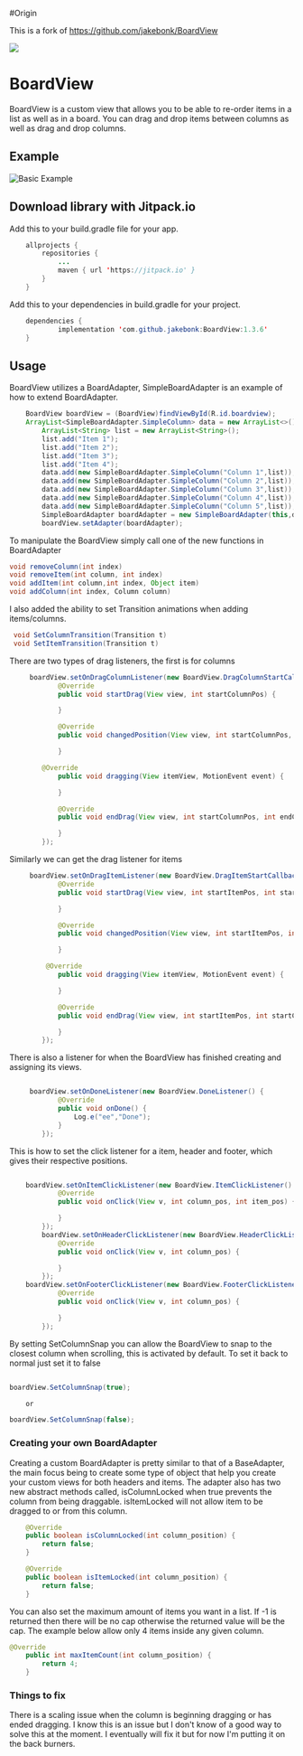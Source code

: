 #Origin

This is a fork of https://github.com/jakebonk/BoardView

[![](https://jitpack.io/v/jakebonk/BoardView.svg)](https://jitpack.io/#jakebonk/BoardView)

# BoardView

BoardView is a custom view that allows you to be able to re-order items in a list as well as in a board. You can drag and drop items between columns as well as drag and drop columns.

## Example

![Basic Example](https://thumbs.gfycat.com/DeadUntidyHartebeest-size_restricted.gif)

## Download library with Jitpack.io

Add this to your build.gradle file for your app.

```java
	allprojects {
		repositories {
			...
			maven { url 'https://jitpack.io' }
		}
	}
```

Add this to your dependencies in build.gradle for your project.

```java
	dependencies {
	        implementation 'com.github.jakebonk:BoardView:1.3.6'
	}
```

## Usage

BoardView utilizes a BoardAdapter, SimpleBoardAdapter is an example of how to extend BoardAdapter.

```java
	BoardView boardView = (BoardView)findViewById(R.id.boardview);
	ArrayList<SimpleBoardAdapter.SimpleColumn> data = new ArrayList<>();
        ArrayList<String> list = new ArrayList<String>();
        list.add("Item 1");
        list.add("Item 2");
        list.add("Item 3");
        list.add("Item 4");
        data.add(new SimpleBoardAdapter.SimpleColumn("Column 1",list));
        data.add(new SimpleBoardAdapter.SimpleColumn("Column 2",list));
        data.add(new SimpleBoardAdapter.SimpleColumn("Column 3",list));
        data.add(new SimpleBoardAdapter.SimpleColumn("Column 4",list));
        data.add(new SimpleBoardAdapter.SimpleColumn("Column 5",list));
        SimpleBoardAdapter boardAdapter = new SimpleBoardAdapter(this,data);
        boardView.setAdapter(boardAdapter);
```

To manipulate the BoardView simply call one of the new functions in BoardAdapter

```java
void removeColumn(int index)
void removeItem(int column, int index)
void addItem(int column,int index, Object item)
void addColumn(int index, Column column)
```

I also added the ability to set Transition animations when adding items/columns.

```java
 void SetColumnTransition(Transition t)
 void SetItemTransition(Transition t)
```

There are two types of drag listeners, the first is for columns

```java
	 boardView.setOnDragColumnListener(new BoardView.DragColumnStartCallback() {
            @Override
            public void startDrag(View view, int startColumnPos) {

            }

            @Override
            public void changedPosition(View view, int startColumnPos, int newColumnPos) {

            }

	    @Override
            public void dragging(View itemView, MotionEvent event) {

            }

            @Override
            public void endDrag(View view, int startColumnPos, int endColumnPos) {

            }
        });
```

Similarly we can get the drag listener for items

```java
	 boardView.setOnDragItemListener(new BoardView.DragItemStartCallback() {
            @Override
            public void startDrag(View view, int startItemPos, int startColumnPos) {

            }

            @Override
            public void changedPosition(View view, int startItemPos, int startColumnPos, int newItemPos, int newColumnPos) {

            }

	     @Override
            public void dragging(View itemView, MotionEvent event) {

            }

            @Override
            public void endDrag(View view, int startItemPos, int startColumnPos, int endItemPos, int endColumnPos) {

            }
        });
```

There is also a listener for when the BoardView has finished creating and assigning its views.

```java

	 boardView.setOnDoneListener(new BoardView.DoneListener() {
            @Override
            public void onDone() {
                Log.e("ee","Done");
            }
        });

```

This is how to set the click listener for a item, header and footer, which gives their respective positions.

```java

	boardView.setOnItemClickListener(new BoardView.ItemClickListener() {
            @Override
            public void onClick(View v, int column_pos, int item_pos) {

            }
        });
        boardView.setOnHeaderClickListener(new BoardView.HeaderClickListener() {
            @Override
            public void onClick(View v, int column_pos) {

            }
        });
	boardView.setOnFooterClickListener(new BoardView.FooterClickListener() {
            @Override
            public void onClick(View v, int column_pos) {

            }
        });

```

By setting SetColumnSnap you can allow the BoardView to snap to the closest column when scrolling, this is activated by default. To set it back to normal just set it to false

```java

boardView.SetColumnSnap(true);

	or

boardView.SetColumnSnap(false);

```

### Creating your own BoardAdapter

Creating a custom BoardAdapter is pretty similar to that of a BaseAdapter, the main focus being to create some type of object that help you create your custom views for both headers and items.
The adapter also has two new abstract methods called, isColumnLocked when true prevents the column from being draggable. isItemLocked will not allow item to be dragged to or from this column.

```java
	@Override
	public boolean isColumnLocked(int column_position) {
		return false;
	}

	@Override
	public boolean isItemLocked(int column_position) {
		return false;
	}
```

You can also set the maximum amount of items you want in a list. If -1 is returned then there will be no cap otherwise the returned value will be the cap. The example below allow only 4 items inside any given column.

```java
@Override
    public int maxItemCount(int column_position) {
        return 4;
    }
```

### Things to fix

There is a scaling issue when the column is beginning dragging or has ended dragging. I know this is an issue but I don't know of a good way to solve this at the moment. I eventually will fix it but for now I'm putting it on the back burners.
